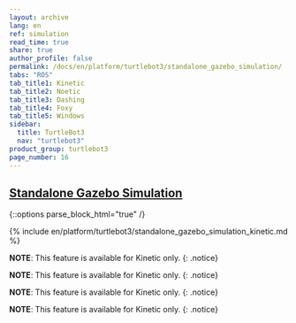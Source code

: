 ```yaml
---
layout: archive
lang: en
ref: simulation
read_time: true
share: true
author_profile: false
permalink: /docs/en/platform/turtlebot3/standalone_gazebo_simulation/
tabs: "ROS"
tab_title1: Kinetic
tab_title2: Noetic
tab_title3: Dashing
tab_title4: Foxy
tab_title5: Windows
sidebar:
  title: TurtleBot3
  nav: "turtlebot3"
product_group: turtlebot3
page_number: 16
---
```


<div style="counter-reset: h1 6"></div>
<div style="counter-reset: h2 4"></div>

## [Standalone Gazebo Simulation](#standalone-gazebo-simulation)

{::options parse_block_html="true" /}

<section data-id="{{ page.tab_title1 }}" class="tab_contents">
{% include en/platform/turtlebot3/standalone_gazebo_simulation_kinetic.md %}
</section>

<section data-id="{{ page.tab_title2 }}" class="tab_contents">

**NOTE**: This feature is available for Kinetic only.
{: .notice}

</section>

<section data-id="{{ page.tab_title3 }}" class="tab_contents">

**NOTE**: This feature is available for Kinetic only.
{: .notice}

</section>

<section data-id="{{ page.tab_title4 }}" class="tab_contents">

**NOTE**: This feature is available for Kinetic only.
{: .notice}

</section>

<section data-id="{{ page.tab_title5 }}" class="tab_contents">

**NOTE**: This feature is available for Kinetic only.
{: .notice}

</section>
